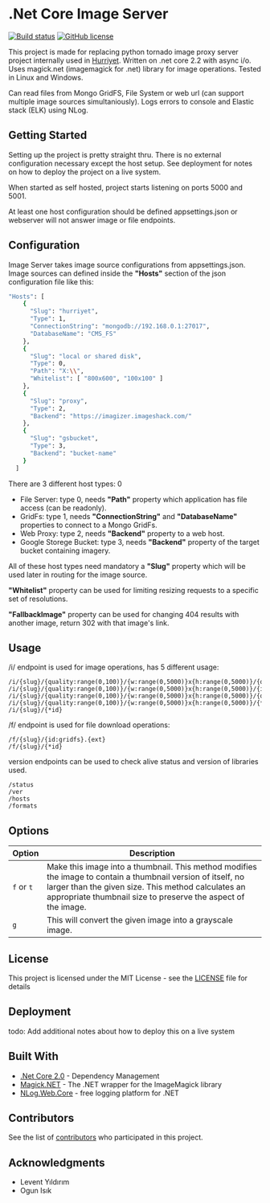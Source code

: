# .Net Core Image Server

[![Build status](https://ci.appveyor.com/api/projects/status/1cjhoy5er510ddlx?svg=true)](https://ci.appveyor.com/project/cemusta/imageserver-core) [![GitHub license](https://img.shields.io/badge/license-MIT-blue.svg)](https://raw.githubusercontent.com/cemusta/ImageServer.Core/master/LICENSE)

This project is made for replacing python tornado image proxy server project internally used in [Hurriyet](www.hurriyet.com.tr). Written on .net core 2.2 with async i/o. Uses magick.net (imagemagick for .net) library for image operations. Tested in Linux and Windows.

Can read files from Mongo GridFS, File System or web url (can support multiple image sources simultaniously). Logs errors to console and Elastic stack (ELK) using NLog.

## Getting Started

Setting up the project is pretty straight thru. There is no external configuration necessary except the host setup. See deployment for notes on how to deploy the project on a live system.

When started as self hosted, project starts listening on ports 5000 and 5001.

At least one host configuration should be defined appsettings.json or webserver will not answer image or file endpoints.

## Configuration

Image Server takes image source configurations from appsettings.json. Image sources can defined inside the **"Hosts"** section of the json configuration file like this:

```sh
"Hosts": [
    {
      "Slug": "hurriyet",
      "Type": 1,
      "ConnectionString": "mongodb://192.168.0.1:27017",
      "DatabaseName": "CMS_FS"
    },
    {
      "Slug": "local or shared disk",
      "Type": 0,
      "Path": "X:\\",
      "Whitelist": [ "800x600", "100x100" ]
    },
    {
      "Slug": "proxy",
      "Type": 2,
      "Backend": "https://imagizer.imageshack.com/"
    },
    {
      "Slug": "gsbucket",
      "Type": 3,
      "Backend": "bucket-name"
    }
  ]
```

There are 3 different host types: 0

- File Server: type 0, needs **"Path"** property which application has file access (can be readonly).
- GridFs: type 1, needs **"ConnectionString"** and **"DatabaseName"** properties to connect to a Mongo GridFs.
- Web Proxy: type 2, needs **"Backend"** property to a web host.
- Google Storege Bucket: type 3, needs **"Backend"** property of the target bucket containing imagery.

All of these host types need mandatory a **"Slug"** property which will be used later in routing for the image source.

**"Whitelist"** property can be used for limiting resizing requests to a specific set of resolutions.

**"FallbackImage"** property can be used for changing 404 results with another image, return 302 with that image's link.

## Usage

/i/ endpoint is used for image operations, has 5 different usage:

```
/i/{slug}/{quality:range(0,100)}/{w:range(0,5000)}x{h:range(0,5000)}/{options:opt}/{id:gridfs}
/i/{slug}/{quality:range(0,100)}/{w:range(0,5000)}x{h:range(0,5000)}/{id:gridfs}
/i/{slug}/{quality:range(0,100)}/{w:range(0,5000)}x{h:range(0,5000)}/{options:opt}/{*id}
/i/{slug}/{quality:range(0,100)}/{w:range(0,5000)}x{h:range(0,5000)}/{*id}
/i/{slug}/{*id}
```

/f/ endpoint is used for file download operations:

```
/f/{slug}/{id:gridfs}.{ext}
/f/{slug}/{*id}
```

version endpoints can be used to check alive status and version of libraries used.

```
/status
/ver
/hosts
/formats
```

## Options

| Option     | Description                                                                                                                                                                                                                         |
| ---------- | ----------------------------------------------------------------------------------------------------------------------------------------------------------------------------------------------------------------------------------- |
| `f` or `t` | Make this image into a thumbnail. This method modifies the image to contain a thumbnail version of itself, no larger than the given size. This method calculates an appropriate thumbnail size to preserve the aspect of the image. |
| `g`        | This will convert the given image into a grayscale image.                                                                                                                                                                           |

## License

This project is licensed under the MIT License - see the [LICENSE](LICENSE) file for details

## Deployment

todo: Add additional notes about how to deploy this on a live system

## Built With

- [.Net Core 2.0](https://github.com/aspnet/Home) - Dependency Management
- [Magick.NET](https://github.com/dlemstra/Magick.NET) - The .NET wrapper for the ImageMagick library
- [NLog.Web.Core](https://github.com/NLog/NLog.Web) - free logging platform for .NET

## Contributors

See the list of [contributors](https://github.com/cemusta/ImageServer.Core/graphs/contributors) who participated in this project.

## Acknowledgments

- Levent Yıldırım
- Ogun Isık
